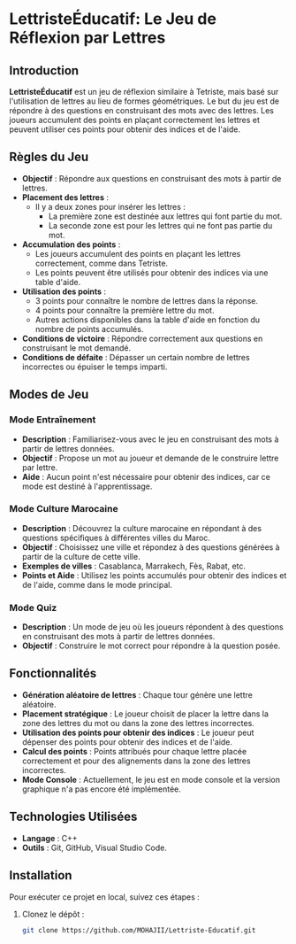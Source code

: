# LettristeÉducatif: Le Jeu de Réflexion par Lettres

## Introduction
**LettristeÉducatif** est un jeu de réflexion similaire à Tetriste, mais basé sur l'utilisation de lettres au lieu de formes géométriques. Le but du jeu est de répondre à des questions en construisant des mots avec des lettres. Les joueurs accumulent des points en plaçant correctement les lettres et peuvent utiliser ces points pour obtenir des indices et de l'aide.

## Règles du Jeu
- **Objectif** : Répondre aux questions en construisant des mots à partir de lettres.
- **Placement des lettres** : 
  - Il y a deux zones pour insérer les lettres : 
    - La première zone est destinée aux lettres qui font partie du mot.
    - La seconde zone est pour les lettres qui ne font pas partie du mot.
- **Accumulation des points** : 
  - Les joueurs accumulent des points en plaçant les lettres correctement, comme dans Tetriste.
  - Les points peuvent être utilisés pour obtenir des indices via une table d'aide.
- **Utilisation des points** : 
  - 3 points pour connaître le nombre de lettres dans la réponse.
  - 4 points pour connaître la première lettre du mot.
  - Autres actions disponibles dans la table d'aide en fonction du nombre de points accumulés.
- **Conditions de victoire** : Répondre correctement aux questions en construisant le mot demandé.
- **Conditions de défaite** : Dépasser un certain nombre de lettres incorrectes ou épuiser le temps imparti.

## Modes de Jeu
### Mode Entraînement
- **Description** : Familiarisez-vous avec le jeu en construisant des mots à partir de lettres données.
- **Objectif** : Propose un mot au joueur et demande de le construire lettre par lettre.
- **Aide** : Aucun point n'est nécessaire pour obtenir des indices, car ce mode est destiné à l'apprentissage.

### Mode Culture Marocaine
- **Description** : Découvrez la culture marocaine en répondant à des questions spécifiques à différentes villes du Maroc.
- **Objectif** : Choisissez une ville et répondez à des questions générées à partir de la culture de cette ville.
- **Exemples de villes** : Casablanca, Marrakech, Fès, Rabat, etc.
- **Points et Aide** : Utilisez les points accumulés pour obtenir des indices et de l'aide, comme dans le mode principal.

### Mode Quiz
- **Description** : Un mode de jeu où les joueurs répondent à des questions en construisant des mots à partir de lettres données.
- **Objectif** : Construire le mot correct pour répondre à la question posée.

## Fonctionnalités
- **Génération aléatoire de lettres** : Chaque tour génère une lettre aléatoire.
- **Placement stratégique** : Le joueur choisit de placer la lettre dans la zone des lettres du mot ou dans la zone des lettres incorrectes.
- **Utilisation des points pour obtenir des indices** : Le joueur peut dépenser des points pour obtenir des indices et de l'aide.
- **Calcul des points** : Points attribués pour chaque lettre placée correctement et pour des alignements dans la zone des lettres incorrectes.
- **Mode Console** : Actuellement, le jeu est en mode console et la version graphique n'a pas encore été implémentée.

## Technologies Utilisées
- **Langage** : C++
- **Outils** : Git, GitHub, Visual Studio Code.

## Installation
Pour exécuter ce projet en local, suivez ces étapes :

1. Clonez le dépôt :
   ```bash
   git clone https://github.com/MOHAJII/Lettriste-Educatif.git
